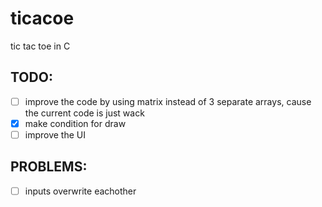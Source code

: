 # ticacoe
tic tac toe in C

## TODO:
- [ ] improve the code by using matrix instead of 3 separate arrays, cause the current code is just wack
- [X] make condition for draw
- [ ] improve the UI

## PROBLEMS:
- [ ] inputs overwrite eachother